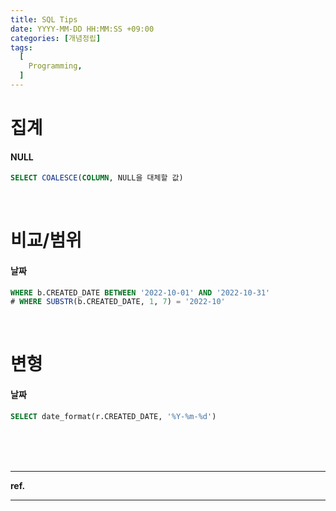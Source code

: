 ```yaml
---
title: SQL Tips
date: YYYY-MM-DD HH:MM:SS +09:00
categories: [개념정립]
tags:
  [
    Programming,
  ]
---
```


# 집계

#### NULL

```sql
SELECT COALESCE(COLUMN, NULL을 대체할 값)
```

<br/>

# 비교/범위

#### 날짜

```sql
WHERE b.CREATED_DATE BETWEEN '2022-10-01' AND '2022-10-31'
# WHERE SUBSTR(b.CREATED_DATE, 1, 7) = '2022-10'
```

<br/>

# 변형

#### 날짜

```sql
SELECT date_format(r.CREATED_DATE, '%Y-%m-%d')
```

<br/>
<br/>
<br/>

<hr/>

**ref.**<br/>

<hr/>